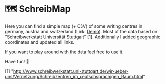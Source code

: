 # 🗺 SchreibMap

Here you can find a simple map (+ CSV) of some writing centres in germany, austria and switzerland (Link: <a href="http://chkla.aries.uberspace.de/map/index.html">Demo</a>). Most of the data based on "Schreibwerkstatt Universität Stuttgart" [1]. Additionally I added geographic coordinates and updated all links.

If you want to play around with the data feel free to use it.

Have fun! 🎉


[1] "http://www.schreibwerkstatt.uni-stuttgart.de/wir-ueber-uns/Vernetzung/Schreibzentren_im_deutschsprachigen_Raum.html"
